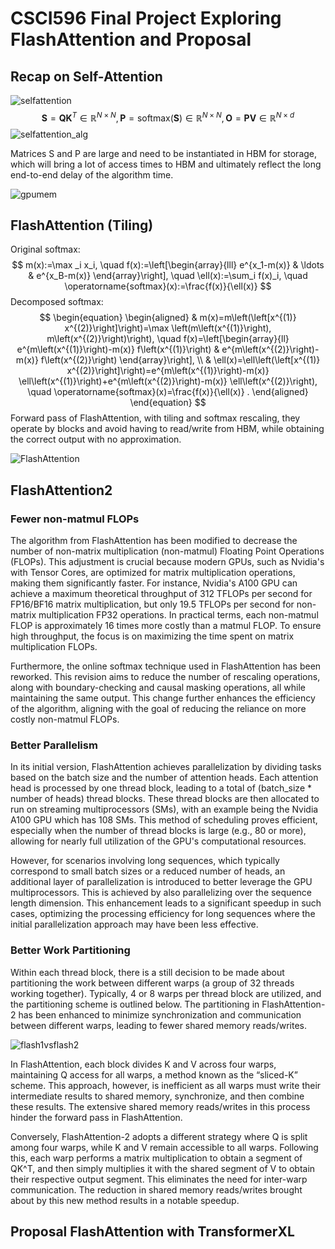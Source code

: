 

# CSCI596 Final Project Exploring FlashAttention and Proposal

## Recap on Self-Attention 

![selfattention](/Users/shichengwen/Documents/USC/CSCI596/Project/selfattention.png)
$$
\textbf{S} = \textbf{QK}^T\in\mathbb{R}^{N\times N}, \textbf{P} = \text{softmax}(\textbf{S})\in \mathbb{R}^{N\times N}, \textbf{O} = \textbf{PV}\in \mathbb{R}^{N\times d}
$$
![selfattention_alg](/Users/shichengwen/Documents/USC/CSCI596/Project/selfattention_alg.png)

Matrices S and P are large and need to be instantiated in HBM for storage, which will bring a lot of access times to HBM and ultimately reflect the long end-to-end delay of the algorithm time.

![gpumem](/Users/shichengwen/Documents/USC/CSCI596/Project/gpumem.png)







## FlashAttention (Tiling)

Original softmax:
$$
m(x):=\max _i x_i, \quad f(x):=\left[\begin{array}{lll}
e^{x_1-m(x)} & \ldots & e^{x_B-m(x)}
\end{array}\right], \quad \ell(x):=\sum_i f(x)_i, \quad \operatorname{softmax}(x):=\frac{f(x)}{\ell(x)}
$$
Decomposed softmax:
$$
\begin{equation}
\begin{aligned}
& m(x)=m\left(\left[x^{(1)} x^{(2)}\right]\right)=\max \left(m\left(x^{(1)}\right), m\left(x^{(2)}\right)\right), \quad f(x)=\left[\begin{array}{ll}
e^{m\left(x^{(1)}\right)-m(x)} f\left(x^{(1)}\right) & e^{m\left(x^{(2)}\right)-m(x)} f\left(x^{(2)}\right)
\end{array}\right], \\
& \ell(x)=\ell\left(\left[x^{(1)} x^{(2)}\right]\right)=e^{m\left(x^{(1)}\right)-m(x)} \ell\left(x^{(1)}\right)+e^{m\left(x^{(2)}\right)-m(x)} \ell\left(x^{(2)}\right), \quad \operatorname{softmax}(x)=\frac{f(x)}{\ell(x)} .
\end{aligned}
\end{equation}
$$
Forward pass of FlashAttention, with tiling and softmax rescaling, they operate by blocks and avoid having to read/write from HBM, while obtaining the correct output with no approximation.

![FlashAttention](/Users/shichengwen/Documents/USC/CSCI596/Project/FlashAttention.png)

## FlashAttention2

### Fewer non-matmul FLOPs

The algorithm from FlashAttention has been modified to decrease the number of non-matrix multiplication (non-matmul) Floating Point Operations (FLOPs). This adjustment is crucial because modern GPUs, such as Nvidia's with Tensor Cores, are optimized for matrix multiplication operations, making them significantly faster. For instance, Nvidia's A100 GPU can achieve a maximum theoretical throughput of 312 TFLOPs per second for FP16/BF16 matrix multiplication, but only 19.5 TFLOPs per second for non-matrix multiplication FP32 operations. In practical terms, each non-matmul FLOP is approximately 16 times more costly than a matmul FLOP. To ensure high throughput, the focus is on maximizing the time spent on matrix multiplication FLOPs.

Furthermore, the online softmax technique used in FlashAttention has been reworked. This revision aims to reduce the number of rescaling operations, along with boundary-checking and causal masking operations, all while maintaining the same output. This change further enhances the efficiency of the algorithm, aligning with the goal of reducing the reliance on more costly non-matmul FLOPs.

### Better Parallelism

In its initial version, FlashAttention achieves parallelization by dividing tasks based on the batch size and the number of attention heads. Each attention head is processed by one thread block, leading to a total of (batch_size * number of heads) thread blocks. These thread blocks are then allocated to run on streaming multiprocessors (SMs), with an example being the Nvidia A100 GPU which has 108 SMs. This method of scheduling proves efficient, especially when the number of thread blocks is large (e.g., 80 or more), allowing for nearly full utilization of the GPU's computational resources.

However, for scenarios involving long sequences, which typically correspond to small batch sizes or a reduced number of heads, an additional layer of parallelization is introduced to better leverage the GPU multiprocessors. This is achieved by also parallelizing over the sequence length dimension. This enhancement leads to a significant speedup in such cases, optimizing the processing efficiency for long sequences where the initial parallelization approach may have been less effective.

### Better Work Partitioning

Within each thread block, there is a still decision to be made about partitioning the work between different warps (a group of 32 threads working together). Typically, 4 or 8 warps per thread block are utilized, and the partitioning scheme is outlined below. The partitioning in FlashAttention-2 has been enhanced to minimize synchronization and communication between different warps, leading to fewer shared memory reads/writes.

![flash1vsflash2](/Users/shichengwen/Documents/USC/CSCI596/Project/flash1vsflash2.png)

In FlashAttention, each block divides K and V across four warps, maintaining Q access for all warps, a method known as the “sliced-K” scheme. This approach, however, is inefficient as all warps must write their intermediate results to shared memory, synchronize, and then combine these results. The extensive shared memory reads/writes in this process hinder the forward pass in FlashAttention.

Conversely, FlashAttention-2 adopts a different strategy where Q is split among four warps, while K and V remain accessible to all warps. Following this, each warp performs a matrix multiplication to obtain a segment of QK^T, and then simply multiplies it with the shared segment of V to obtain their respective output segment. This eliminates the need for inter-warp communication. The reduction in shared memory reads/writes brought about by this new method results in a notable speedup.

## Proposal FlashAttention with TransformerXL
